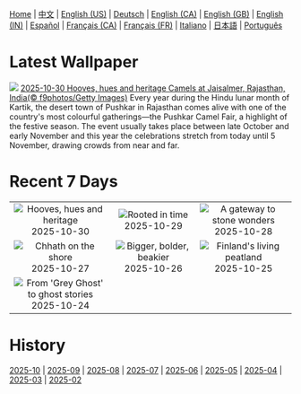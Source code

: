 [Home](../README.md) | [中文](zh-CN.md) | [English (US)](en-US.md) | [Deutsch](de-DE.md) | [English (CA)](en-CA.md) | [English (GB)](en-GB.md) | [English (IN)](en-IN.md) | [Español](es-ES.md) | [Français (CA)](fr-CA.md) | [Français (FR)](fr-FR.md) | [Italiano](it-IT.md) | [日本語](ja-JP.md) | [Português](pt-BR.md)

# Latest Wallpaper
![](https://www.bing.com/th?id=OHR.PushkarFair_EN-IN7248040171_UHD.jpg)
[2025-10-30 Hooves, hues and heritage Camels at Jaisalmer, Rajasthan, India(© f9photos/Getty Images)](https://www.bing.com/th?id=OHR.PushkarFair_EN-IN7248040171_UHD.jpg)
Every year during the Hindu lunar month of Kartik, the desert town of Pushkar in Rajasthan comes alive with one of the country's most colourful gatherings—the Pushkar Camel Fair, a highlight of the festive season. The event usually takes place between late October and early November and this year the celebrations stretch from today until 5 November, drawing crowds from near and far.

# Recent 7 Days
|  |  |  |
|:---:|:---:|:---:|
| ![](https://www.bing.com/th?id=OHR.PushkarFair_EN-IN7248040171_400x240.jpg "Hooves, hues and heritage") 2025-10-30 | ![](https://www.bing.com/th?id=OHR.FanalForest_EN-IN7092889318_400x240.jpg "Rooted in time") 2025-10-29 | ![](https://www.bing.com/th?id=OHR.TepliceRocks_EN-IN6945703275_400x240.jpg "A gateway to stone wonders") 2025-10-28 |
| ![](https://www.bing.com/th?id=OHR.ChhathPuja_EN-IN6737950149_400x240.jpg "Chhath on the shore") 2025-10-27 | ![](https://www.bing.com/th?id=OHR.AfricanRaven_EN-IN6796929078_400x240.jpg "Bigger, bolder, beakier") 2025-10-26 | ![](https://www.bing.com/th?id=OHR.MartimoaapaFinland_EN-IN6497772710_400x240.jpg "Finland's living peatland") 2025-10-25 |
| ![](https://www.bing.com/th?id=OHR.QueenMary_EN-IN6335003575_400x240.jpg "From 'Grey Ghost' to ghost stories") 2025-10-24 |  |  |

# History
[2025-10](../archives/wallpaper/en-IN/w_2025_10.md) | [2025-09](../archives/wallpaper/en-IN/w_2025_09.md) | [2025-08](../archives/wallpaper/en-IN/w_2025_08.md) | [2025-07](../archives/wallpaper/en-IN/w_2025_07.md) | [2025-06](../archives/wallpaper/en-IN/w_2025_06.md) | [2025-05](../archives/wallpaper/en-IN/w_2025_05.md) | [2025-04](../archives/wallpaper/en-IN/w_2025_04.md) | [2025-03](../archives/wallpaper/en-IN/w_2025_03.md) | [2025-02](../archives/wallpaper/en-IN/w_2025_02.md)
